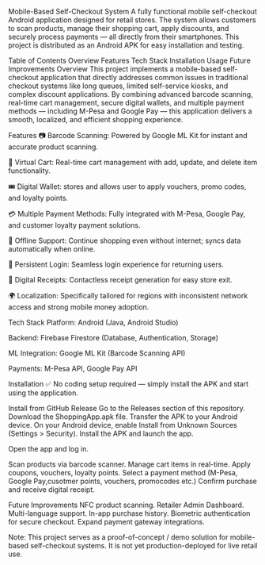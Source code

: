 Mobile-Based Self-Checkout System
A fully functional mobile self-checkout Android application designed for retail stores. The system allows customers to scan products, manage their shopping cart, apply discounts, and securely process payments — all directly from their smartphones.
This project is distributed as an Android APK for easy installation and testing.

Table of Contents
Overview
Features
Tech Stack
Installation
Usage
Future Improvements
Overview
This project implements a mobile-based self-checkout application that directly addresses common issues in traditional checkout systems like long queues, limited self-service kiosks, and complex discount applications.
By combining advanced barcode scanning, real-time cart management, secure digital wallets, and multiple payment methods — including M-Pesa and Google Pay — this application delivers a smooth, localized, and efficient shopping experience.

Features
📷 Barcode Scanning: Powered by Google ML Kit for instant and accurate product scanning.

🛒 Virtual Cart: Real-time cart management with add, update, and delete item functionality.

🎟 Digital Wallet: stores and allows user to apply vouchers, promo codes, and loyalty points.

💳 Multiple Payment Methods: Fully integrated with M-Pesa, Google Pay, and customer loyalty payment solutions.

📶 Offline Support: Continue shopping even without internet; syncs data automatically when online.

🔐 Persistent Login: Seamless login experience for returning users.

📃 Digital Receipts: Contactless receipt generation for easy store exit.

🌍 Localization: Specifically tailored for regions with inconsistent network access and strong mobile money adoption.

Tech Stack
Platform: Android (Java, Android Studio)

Backend: Firebase Firestore (Database, Authentication, Storage)

ML Integration: Google ML Kit (Barcode Scanning API)

Payments: M-Pesa API, Google Pay API


Installation
✅ No coding setup required — simply install the APK and start using the application.

Install from GitHub Release
Go to the Releases section of this repository.
Download the  ShoppingApp.apk file.
Transfer the APK to your Android device.
On your Android device, enable Install from Unknown Sources (Settings > Security).
Install the APK and launch the app.

Open the app and log in.

Scan products via barcode scanner.
Manage cart items in real-time.
Apply coupons, vouchers, loyalty points.
Select a payment method (M-Pesa, Google Pay,cusotmer points, vouchers, promocodes etc.)
Confirm purchase and receive digital receipt.

Future Improvements
NFC product scanning.
Retailer Admin Dashboard.
Multi-language support.
In-app purchase history.
Biometric authentication for secure checkout.
Expand payment gateway integrations.


Note:
This project serves as a proof-of-concept / demo solution for mobile-based self-checkout systems. It is not yet production-deployed for live retail use.

